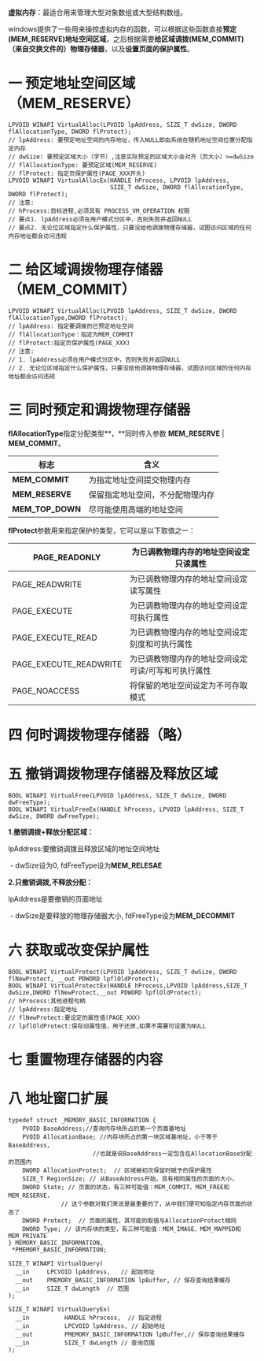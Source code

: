 **虚拟内存**：最适合用来管理大型对象数组或大型结构数组。

windows提供了一些用来操控虚拟内存的函数，可以根据这些函数直接**预定(MEM_RESERVE)地址空间区域**，之后根据需要**给区域调拨(MEM_COMMIT)（来自交换文件的）物理存储器**，以及**设置页面的保护属性**。

# 一 预定地址空间区域（MEM_RESERVE）

 

```
LPVOID WINAPI VirtualAlloc(LPVOID lpAddress, SIZE_T dwSize, DWORD flAllocationType, DWORD flProtect);
// lpAddress: 要预定地址空间的内存地址，传入NULL即由系统在随机地址空间位置分配指定内存
// dwSize: 要预定区域大小（字节）,注意实际预定的区域大小会对齐（页大小）>=dwSize
// flAllocationType: 要预定区域(MEM_RESERVE)
// flProtect: 指定页保护属性(PAGE_XXX开头)
LPVOID WINAPI VirtualAllocEx(HANDLE hProcess, LPVOID lpAddress,
                             SIZE_T dwSize, DWORD flAllocationType, DWORD flProtect);
// 注意:
// hProcess:目标进程,必须具有 PROCESS_VM_OPERATION 权限
// 要点1. lpAddress必须在用户模式分区中，否则失败并返回NULL
// 要点2. 无论位区域指定什么保护属性，只要没给他调拨物理存储器，试图访问区域的任何内存地址都会访问违规
```

# 二 给区域调拨物理存储器（MEM_COMMIT）

 

```
LPVOID WINAPI VirtualAlloc(LPVOID lpAddress, SIZE_T dwSize, DWORD flAllocationType,DWORD flProtect);
// lpAddress: 指定要调拨的已预定地址空间
// flAllocationType：指定为MEM_COMMIT
// flProtect:指定页保护属性(PAGE_XXX)
// 注意:
// 1. lpAddress必须在用户模式分区中，否则失败并返回NULL
// 2. 无论位区域指定什么保护属性，只要没给他调拨物理存储器，试图访问区域的任何内存地址都会访问违规
```

# 三 同时预定和调拨物理存储器

**flAllocationType**指定分配类型**，**同时传入参数 **MEM_RESERVE** | **MEM_COMMIT**。

| **标志**         | **含义**                         |
| ---------------- | -------------------------------- |
| **MEM_COMMIT**   | 为指定地址空间提交物理内存       |
| **MEM_RESERVE**  | 保留指定地址空间，不分配物理内存 |
| **MEM_TOP_DOWN** | 尽可能使用高端的地址空间         |

**flProtect**参数用来指定保护的类型，它可以是以下取值之一：

| PAGE_READONLY          | 为已调教物理内存的地址空间设定只读属性              |
| ---------------------- | --------------------------------------------------- |
| PAGE_READWRITE         | 为已调教物理内存的地址空间设定读写属性              |
| PAGE_EXECUTE           | 为已调教物理内存的地址空间设定可执行属性            |
| PAGE_EXECUTE_READ      | 为已调教物理内存的地址空间设定刻度和可执行属性      |
| PAGE_EXECUTE_READWRITE | 为已调教物理内存的地址空间设定可读/可写和可执行属性 |
| PAGE_NOACCESS          | 将保留的地址空间设定为不可存取模式                  |

# 四 何时调拨物理存储器（略）

# 五 撤销调拨物理存储器及释放区域

 

```
BOOL WINAPI VirtualFree(LPVOID lpAddress, SIZE_T dwSize, DWORD dwFreeType);
BOOL WINAPI VirtualFreeEx(HANDLE hProcess, LPVOID lpAddress, SIZE_T dwSize, DWORD dwFreeType);
```

**1.撤销调拨+释放分配区域：**

  lpAddress:要撤销调拨且释放区域的地址空间地址

​    \- dwSize设为0, fdFreeType设为**MEM_RELESAE**

**2.只撤销调拨,不释放分配：**

  lpAddress是要撤销的页面地址

​    \- dwSize是要释放的物理存储器大小, fdFreeType设为**MEM_DECOMMIT**

# 六 获取或改变保护属性

 

```
BOOL WINAPI VirtualProtect(LPVOID lpAddress, SIZE_T dwSize, DWORD flNewProtect, __out PDWORD lpflOldProtect);
BOOL WINAPI VirtualProtectEx(HANDLE hProcess,LPVOID lpAddress,SIZE_T dwSize,DWORD flNewProtect,__out PDWORD lpflOldProtect);
// hProcess:其他进程句柄
// lpAddress:指定地址
// flNewProtect:要设定的属性值(PAGE_XXX)
// lpflOldProtect:保存旧属性值，用于还原,如果不需要可设置为NULL
```

# 七 重置物理存储器的内容

# 八 地址窗口扩展

 

```
typedef struct _MEMORY_BASIC_INFORMATION {
    PVOID BaseAddress;//查询内存块所占的第一个页面基地址
    PVOID AllocationBase; //内存块所占的第一块区域基地址，小于等于BaseAddress，
                        //也就是说BaseAddress一定包含在AllocationBase分配的范围内
    DWORD AllocationProtect;  // 区域被初次保留时赋予的保护属性
    SIZE_T RegionSize; // 从BaseAddress开始，具有相同属性的页面的大小，
    DWORD State; // 页面的状态，有三种可能值：MEM_COMMIT、MEM_FREE和MEM_RESERVE，
               // 这个参数对我们来说是最重要的了，从中我们便可知指定内存页面的状态了
    DWORD Protect;  // 页面的属性，其可能的取值与AllocationProtect相同
    DWORD Type; // 该内存块的类型，有三种可能值：MEM_IMAGE、MEM_MAPPED和MEM_PRIVATE
} MEMORY_BASIC_INFORMATION, 
 *PMEMORY_BASIC_INFORMATION;
  
SIZE_T WINAPI VirtualQuery(
  __in     LPCVOID lpAddress,   // 起始地址
  __out    PMEMORY_BASIC_INFORMATION lpBuffer, // 保存查询结果缓存
  __in     SIZE_T dwLength  // 范围
);
  
SIZE_T WINAPI VirtualQueryEx(
  __in          HANDLE hProcess,  // 指定进程
  __in          LPCVOID lpAddress, // 起始地址
  __out         PMEMORY_BASIC_INFORMATION lpBuffer,// 保存查询结果缓存
  __in          SIZE_T dwLength // 查询范围
);
```